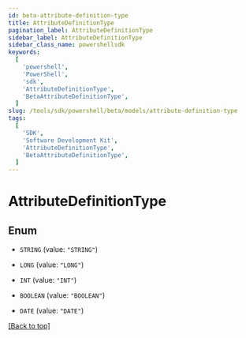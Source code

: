 ```yaml
---
id: beta-attribute-definition-type
title: AttributeDefinitionType
pagination_label: AttributeDefinitionType
sidebar_label: AttributeDefinitionType
sidebar_class_name: powershellsdk
keywords:
  [
    'powershell',
    'PowerShell',
    'sdk',
    'AttributeDefinitionType',
    'BetaAttributeDefinitionType',
  ]
slug: /tools/sdk/powershell/beta/models/attribute-definition-type
tags:
  [
    'SDK',
    'Software Development Kit',
    'AttributeDefinitionType',
    'BetaAttributeDefinitionType',
  ]
---
```


# AttributeDefinitionType

## Enum

- `STRING` (value: `"STRING"`)

- `LONG` (value: `"LONG"`)

- `INT` (value: `"INT"`)

- `BOOLEAN` (value: `"BOOLEAN"`)

- `DATE` (value: `"DATE"`)

[[Back to top]](#)
